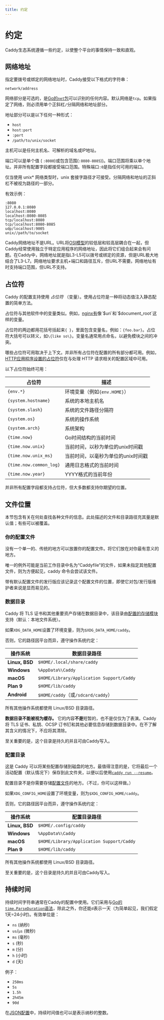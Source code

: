 ```yaml
---
title: 约定
---
```


# 约定

Caddy生态系统遵循一些约定，以使整个平台的事情保持一致和直观。


## 网络地址

指定要拨号或绑定的网络地址时，Caddy接受以下格式的字符串：

```
network/address
```

网络部分是可选的，是[Go的`net`包](https://golang.org/pkg/net/)可以识别的任何内容。默认网络是`tcp`。如果指定了网络，则必须用单个正斜杠`/`分隔网络和地址部分。

地址部分可以是以下任何一种形式：

- `host`
- `host:port`
- `:port`
- `/path/to/unix/socket`

主机可以是任何主机名、可解析的域名或IP地址。

端口可以是单个值 ( `:8080`)或包含范围(`:8080-8085`))。端口范围将乘以单个地址。并非所有配置字段都接受端口范围。特殊端口`:0`是指任何可用的端口。

仅当使用 unix* 网络类型时，unix 套接字路径才可接受。分隔网络和地址的正斜杠不被视为路径的一部分。

有效示例：

```
:8080
127.0.0.1:8080
localhost:8080
localhost:8080-8085
tcp/localhost:8080
tcp/localhost:8080-8085
udp/localhost:9005
unix//path/to/socket
```

<aside class="tip">
	Caddy网络地址不是URL。URL将<a href="https://en.wikipedia.org/wiki/OSI_model#Layer_architecture">OSI模型</a>的较低层和较高层耦合在一起，但Caddy经常使用独立于特定应用程序的网络地址，因此将它们组合起来会有问题。在Caddy中，网络地址就是指L3-L5可以拨号或绑定的资源，但是URL极大地结合了L3-L7。网络地址要求主机+端口和路径互斥，但URL不需要。网络地址有时支持端口范围，但URL不支持。
</aside>


## 占位符

Caddy 的配置支持使用 _占位符_ （变量）。使用占位符是一种将动态值注入静态配置的简单方法。

<aside class="tip">
	占位符与其他软件中的变量类似。例如，<a href="https://nginx.org/en/docs/varindex.html">nginx有</a>像`$uri`和`$document_root`这样的变量。
</aside>

占位符的两边都用花括号括起来`{ }`，里面包含变量名，例如：`{foo.bar}`。占位符大括号可以转义，如`\{like so\}`。变量名通常用点命名，以避免模块之间的冲突。

哪些占位符可用取决于上下文。并非所有占位符在配置的所有部分都可用。例如，[HTTP应用程序设置的占位符](/docs/json/apps/http/)仅在与处理 HTTP 请求相关的配置区域中可用。

以下占位符始终可用：

占位符 | 描述
------------|-------------
`{env.*}` | 环境变量（例如`{env.HOME}`）
`{system.hostname}` | 系统的本地主机名
`{system.slash}` | 系统的文件路径分隔符
`{system.os}` | 系统的操作系统
`{system.arch}` | 系统架构
`{time.now}` | Go时间结构的当前时间
`{time.now.unix}` | 当前时间，以秒为单位的unix时间戳
`{time.now.unix_ms}` | 当前时间，以毫秒为单位的unix时间戳
`{time.now.common_log}` | 通用日志格式的当前时间
`{time.now.year}` | YYYY格式的当前年份

并非所有配置字段都支持占位符，但大多数都支持你期望的位置。


## 文件位置

本节包含有关在何处查找各种文件的信息。此处描述的文件和目录路径充其量是默认值；有些可以被覆盖。

### 你的配置文件

没有一个单一的、传统的地方可以放置你的配置文件。将它们放在对你最有意义的地方。

<aside class="tip">
	唯一的例外可能是当前工作目录中名为“Caddyfile”的文件，如果未指定其他配置文件，则为方便起见，caddy 命令会尝试该文件。
</aside>

带有默认配置文件的发行版应该记录这个配置文件的位置，即使它对包/发行版维护者来说是显而易见的。

### 数据目录

Caddy 将 TLS 证书和其他重要资产存储在数据目录中，该目录由[配置的存储模块](/docs/json/storage/)支持（默认：本地文件系统）。

如果`XDG_DATA_HOME`设置了环境变量，则为`$XDG_DATA_HOME/caddy`。

否则，它的路径因平台而异，遵守操作系统约定：

操作系统 | 数据目录路径
---|---------------------
**Linux, BSD** | `$HOME/.local/share/caddy`
**Windows** | `%AppData%\Caddy`
**macOS** | `$HOME/Library/Application Support/Caddy`
**Plan 9** | `$HOME/lib/caddy`
**Android** | `$HOME/caddy`（或`/sdcard/caddy`）

所有其他操作系统都使用 Linux/BSD 目录路径。

**数据目录不能被视为缓存。** 它的内容**不是**短暂的，也不是仅仅为了表演。Caddy 将 TLS 证书、私钥、OCSP 订书钉和其他必要信息存储到数据目录中。在不了解其含义的情况下，不应将其清除。

至关重要的是，这个目录是持久的并且可由Caddy写入。


### 配置目录

这是 Caddy 可以将某些配置存储到磁盘的地方。最值得注意的是，它将最后一个活动配置（默认情况下）保存到此文件夹，以便以后使用[`caddy run --resume`](/docs/command-line#caddy-run)。

<aside class="tip">
	配置目录不是你需要存储<a href="#your-config-files">配置文件</a>的地方。（不过，你可以这样做。）
</aside>

如果`XDG_CONFIG_HOME`设置了环境变量，则为`$XDG_CONFIG_HOME/caddy`。

否则，它的路径因平台而异，遵守操作系统约定：


操作系统 | 配置目录路径
---|---------------------
**Linux, BSD** | `$HOME/.config/caddy`
**Windows** | `%AppData%\Caddy`
**macOS** | `$HOME/Library/Application Support/Caddy`
**Plan 9** | `$HOME/lib/caddy`

所有其他操作系统都使用 Linux/BSD 目录路径。

至关重要的是，这个目录是持久的并且可由Caddy写入。


## 持续时间

持续时间字符串通常在Caddy的配置中使用。它们采用与[Go的`time.ParseDuration`语法](https://golang.org/pkg/time/#ParseDuration)，除此之外，你还能`d`表示一天（为简单起见，我们假定1天=24小时)。有效单位是：

- `ns` (纳秒)
- `us`/`µs` (微秒)
- `ms` (毫秒)
- `s` (秒)
- `m` (分)
- `h` (小时)
- `d` (天)

例子：

- `250ms`
- `5s`
- `1.5h`
- `2h45m`
- `90d`

在[JSON配置](/docs/json/)中，持续时间值也可以是表示纳秒的整数。
